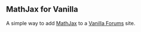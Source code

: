 ## MathJax for Vanilla

A simple way to add [MathJax] to a [Vanilla Forums] site.

  [MathJax]:http://www.mathjax.org
  [Vanilla Forums]:http://vanillaforums.com